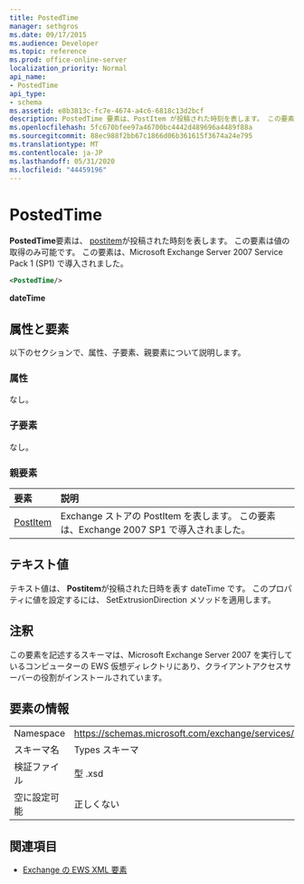 ```yaml
---
title: PostedTime
manager: sethgros
ms.date: 09/17/2015
ms.audience: Developer
ms.topic: reference
ms.prod: office-online-server
localization_priority: Normal
api_name:
- PostedTime
api_type:
- schema
ms.assetid: e8b3813c-fc7e-4674-a4c6-6818c13d2bcf
description: PostedTime 要素は、PostItem が投稿された時刻を表します。 この要素は値の取得のみ可能です。 この要素は、Microsoft Exchange Server 2007 Service Pack 1 (SP1) で導入されました。
ms.openlocfilehash: 5fc670bfee97a46700bc4442d489696a4489f88a
ms.sourcegitcommit: 88ec988f2bb67c1866d06b361615f3674a24e795
ms.translationtype: MT
ms.contentlocale: ja-JP
ms.lasthandoff: 05/31/2020
ms.locfileid: "44459196"
---
```

# <a name="postedtime"></a>PostedTime

**PostedTime**要素は、 [postitem](postitem.md)が投稿された時刻を表します。 この要素は値の取得のみ可能です。 この要素は、Microsoft Exchange Server 2007 Service Pack 1 (SP1) で導入されました。 
  
```xml
<PostedTime/>
```

 **dateTime**
## <a name="attributes-and-elements"></a>属性と要素

以下のセクションで、属性、子要素、親要素について説明します。
  
### <a name="attributes"></a>属性

なし。
  
### <a name="child-elements"></a>子要素

なし。
  
### <a name="parent-elements"></a>親要素

|**要素**|**説明**|
|:-----|:-----|
|[PostItem](postitem.md) <br/> |Exchange ストアの PostItem を表します。 この要素は、Exchange 2007 SP1 で導入されました。  <br/> |
   
## <a name="text-value"></a>テキスト値

テキスト値は、 **Postitem**が投稿された日時を表す dateTime です。 このプロパティに値を設定するには、 SetExtrusionDirection メソッドを適用します。 
  
## <a name="remarks"></a>注釈

この要素を記述するスキーマは、Microsoft Exchange Server 2007 を実行しているコンピューターの EWS 仮想ディレクトリにあり、クライアントアクセスサーバーの役割がインストールされています。
  
## <a name="element-information"></a>要素の情報

|||
|:-----|:-----|
|Namespace  <br/> |https://schemas.microsoft.com/exchange/services/2006/types  <br/> |
|スキーマ名  <br/> |Types スキーマ  <br/> |
|検証ファイル  <br/> |型 .xsd  <br/> |
|空に設定可能  <br/> |正しくない  <br/> |
   
## <a name="see-also"></a>関連項目



- [Exchange の EWS XML 要素](ews-xml-elements-in-exchange.md)

